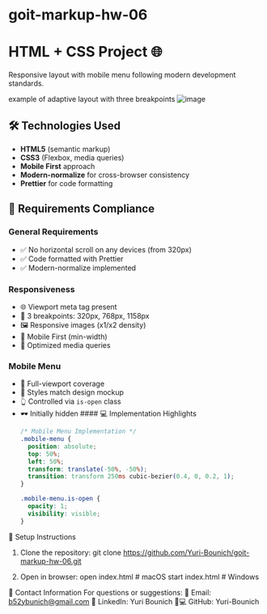 # goit-markup-hw-06
# HTML + CSS Project 🌐

Responsive layout with mobile menu following modern development standards.

example of adaptive layout with three breakpoints
![image](https://github.com/user-attachments/assets/93c8f188-05e6-4a8b-abbb-5fc0612747da)


## 🛠 Technologies Used
   - **HTML5** (semantic markup)
   - **CSS3** (Flexbox, media queries)
   - **Mobile First** approach
   - **Modern-normalize** for cross-browser consistency
   - **Prettier** for code formatting

 ## 📌 Requirements Compliance

  ### General Requirements
   - ✅ No horizontal scroll on any devices (from 320px)
   - ✅ Code formatted with Prettier
   - ✅ Modern-normalize implemented

  ### Responsiveness
   - 🌐 Viewport meta tag present
   - 📱 3 breakpoints: 320px, 768px, 1158px
   - 🖼️ Responsive images (x1/x2 density)
   - 📐 Mobile First (min-width)
   - 🎯 Optimized media queries

  ### Mobile Menu
   - 🍔 Full-viewport coverage
   - 🎨 Styles match design mockup
   - 👆 Controlled via `is-open` class
   - 🕶️ Initially hidden
    #### 💻 Implementation Highlights
      ```css
      /* Mobile Menu Implementation */
      .mobile-menu {
        position: absolute;
        top: 50%;
        left: 50%;
        transform: translate(-50%, -50%);
        transition: transform 250ms cubic-bezier(0.4, 0, 0.2, 1);
      }

      .mobile-menu.is-open {
        opacity: 1;
        visibility: visible;
      }


🚀 Setup Instructions
   1. Clone the repository:
   git clone https://github.com/Yuri-Bounich/goit-markup-hw-06.git

   2. Open in browser:
   open index.html    # macOS
   start index.html  # Windows


📩 Contact Information
   For questions or suggestions:
   📧 Email: b52ybunich@gmail.com
   💼 LinkedIn: Yuri Bounich
   👨💻 GitHub: Yuri-Bounich
